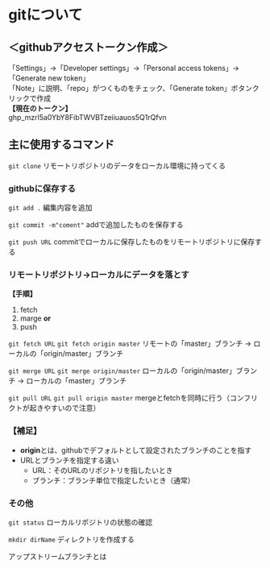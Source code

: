 # gitについて

## ＜githubアクセストークン作成＞<br>
「Settings」→「Developer settings」→「Personal access tokens」→「Generate new token」<br>
「Note」に説明、「repo」がつくものをチェック、「Generate token」ボタンクリックで作成<br>
**【現在のトークン】**<br>
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

## 主に使用するコマンド

`git clone`
リモートリポジトリのデータをローカル環境に持ってくる

### githubに保存する
`git add .`
編集内容を追加

`git commit -m"coment"`
addで追加したものを保存する

`git push URL`
commitでローカルに保存したものをリモートリポジトリに保存する

### リモートリポジトリ→ローカルにデータを落とす
**【手順】**
1. fetch
2. marge
**or**
1. push

`git fetch URL`
`git fetch origin master`
リモートの「master」ブランチ → ローカルの「origin/master」ブランチ

`git merge URL`
`git merge origin/master`
ローカルの「origin/master」ブランチ → ローカルの「master」ブランチ

`git pull URL`
`git pull origin master`
mergeとfetchを同時に行う（コンフリクトが起きやすいので注意）

### 【補足】
- **origin**とは、githubでデフォルトとして設定されたブランチのことを指す
- URLとブランチを指定する違い
    - URL：そのURLのリポジトリを指したいとき
    - ブランチ：ブランチ単位で指定したいとき（通常）



### その他
`git status`
ローカルリポジトリの状態の確認

`mkdir dirName`
ディレクトリを作成する



アップストリームブランチとは